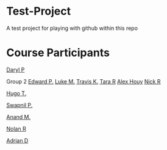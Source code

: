 # Test-Project
A test project for playing with github within this repo


# Course Participants

[Daryl P](https://github.com/darylposnett)


Group 2
[Edward P.](https://github.com/ejprok)
[Luke M.](https://github.com/DarkOhms)
[Travis K.](https://github.com/traviskeri)
[Tara R](https://github.com/tararosss)
[Alex Houy](https://github.com/imole209)
[Nick R](https://github.com/ryanrentschler)

[Hugo T.](https://github.com/hugotavares225)

[Swapnil P.](https://github.com/swap357)

[Anand M.](https://github.com/AnandMasurkar)

[Nolan R](https://github.com/danolanater)

[Adrian D](https://github.com/adavid3)

